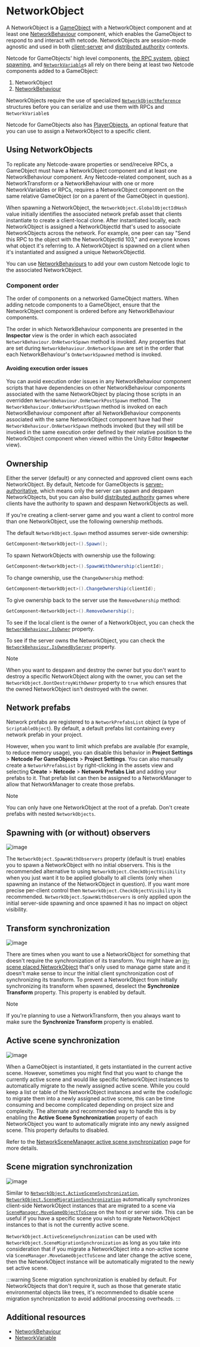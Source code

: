 # NetworkObject

A NetworkObject is a [GameObject](https://docs.unity3d.com/Manual/GameObjects.html) with a NetworkObject component and at least one [NetworkBehaviour](networkbehaviour.md) component, which enables the GameObject to respond to and interact with netcode. NetworkObjects are session-mode agnostic and used in both [client-server](../../terms-concepts/client-server.md) and [distributed authority](../../terms-concepts/distributed-authority.md) contexts.

Netcode for GameObjects' high level components, [the RPC system](../../advanced-topics/messaging-system.md), [object spawning](../../basics/object-spawning.md), and [`NetworkVariable`](../../basics/networkvariable.md)s all rely on there being at least two Netcode components added to a GameObject:

  1. NetworkObject
  2. [NetworkBehaviour](networkbehaviour.md)

NetworkObjects require the use of specialized [`NetworkObjectReference`](https://docs.unity3d.com/Packages/com.unity.netcode.gameobjects@latest?subfolder=/api/Unity.Netcode.NetworkObjectReference.html) structures before you can serialize and use them with RPCs and `NetworkVariable`s

Netcode for GameObjects also has [PlayerObjects](playerobjects.md), an optional feature that you can use to assign a NetworkObject to a specific client.

## Using NetworkObjects

To replicate any Netcode-aware properties or send/receive RPCs, a GameObject must have a NetworkObject component and at least one NetworkBehaviour component. Any Netcode-related component, such as a NetworkTransform or a NetworkBehaviour with one or more NetworkVariables or RPCs, requires a NetworkObject component on the same relative GameObject (or on a parent of the GameObject in question).

When spawning a NetworkObject, the `NetworkObject.GlobalObjectIdHash` value initially identifies the associated network prefab asset that clients instantiate to create a client-local clone. After instantiated locally, each NetworkObject is assigned a NetworkObjectId that's used to associate NetworkObjects across the network. For example, one peer can say "Send this RPC to the object with the NetworkObjectId 103," and everyone knows what object it's referring to. A NetworkObject is spawned on a client when it's instantiated and assigned a unique NetworkObjectId.

You can use [NetworkBehaviours](networkbehaviour.md) to add your own custom Netcode logic to the associated NetworkObject.

### Component order

The order of components on a networked GameObject matters. When adding netcode components to a GameObject, ensure that the NetworkObject component is ordered before any NetworkBehaviour components.

The order in which NetworkBehaviour components are presented in the **Inspector** view is the order in which each associated `NetworkBehaviour.OnNetworkSpawn` method is invoked. Any properties that are set during `NetworkBehaviour.OnNetworkSpawn` are set in the order that each NetworkBehaviour's `OnNetworkSpawned` method is invoked.

#### Avoiding execution order issues

You can avoid execution order issues in any NetworkBehaviour component scripts that have dependencies on other NetworkBehaviour components associated with the same NetworkObject by placing those scripts in an overridden `NetworkBehaviour.OnNetworkPostSpawn` method. The `NetworkBehaviour.OnNetworkPostSpawn` method is invoked on each NetworkBehaviour component after all NetworkBehaviour components associated with the same NetworkObject component have had their `NetworkBehaviour.OnNetworkSpawn` methods invoked (but they will still be invoked in the same execution order defined by their relative position to the NetworkObject component when viewed within the Unity Editor **Inspector** view).

## Ownership

Either the server (default) or any connected and approved client owns each NetworkObject. By default, Netcode for GameObjects is [server-authoritative](../../terms-concepts/client-server.md), which means only the server can spawn and despawn NetworkObjects, but you can also build [distributed authority](../../terms-concepts/distributed-authority.md) games where clients have the authority to spawn and despawn NetworkObjects as well.

If you're creating a client-server game and you want a client to control more than one NetworkObject, use the following ownership methods.

The default `NetworkObject.Spawn` method assumes server-side ownership:

```csharp
GetComponent<NetworkObject>().Spawn();
```

To spawn NetworkObjects with ownership use the following:

```csharp
GetComponent<NetworkObject>().SpawnWithOwnership(clientId);
```

To change ownership, use the `ChangeOwnership` method:

```csharp
GetComponent<NetworkObject>().ChangeOwnership(clientId);
```

To give ownership back to the server use the `RemoveOwnership` method:

```csharp
GetComponent<NetworkObject>().RemoveOwnership();
```

To see if the local client is the owner of a NetworkObject, you can check the [`NetworkBehaviour.IsOwner`](https://docs.unity3d.com/Packages/com.unity.netcode.gameobjects@latest?subfolder=/api/Unity.Netcode.NetworkBehaviour.IsOwner.html) property.

To see if the server owns the NetworkObject, you can check the [`NetworkBehaviour.IsOwnedByServer`](https://docs.unity3d.com/Packages/com.unity.netcode.gameobjects@latest?subfolder=/api/Unity.Netcode.NetworkBehaviour.IsOwnedByServer.html) property.

> [!NOTE]
> When you want to despawn and destroy the owner but you don't want to destroy a specific NetworkObject along with the owner, you can set the `NetworkObject.DontDestroyWithOwner` property to `true` which ensures that the owned NetworkObject isn't destroyed with the owner.

## Network prefabs

Network prefabs are registered to a `NetworkPrefabsList` object (a type of `ScriptableObject`). By default, a default prefabs list containing every network prefab in your project.

However, when you want to limit which prefabs are available (for example, to reduce memory usage), you can disable this behavior in **Project Settings** > **Netcode For GameObjects** > **Project Settings**. You can also manually create a `NetworkPrefabsList` by right-clicking in the assets view and selecting **Create** > **Netcode** > **Network Prefabs List** and adding your prefabs to it. That prefab list can then be assigned to a NetworkManager to allow that NetworkManager to create those prefabs.

> [!NOTE]
> You can only have one NetworkObject at the root of a prefab. Don't create prefabs with nested `NetworkObjects`.

## Spawning with (or without) observers

![image](../../images/SpawnWithObservers.png)

The `NetworkObject.SpawnWithObservers` property (default is true) enables you to spawn a NetworkObject with no initial observers. This is the recommended alternative to using `NetworkObject.CheckObjectVisibility` when you just want it to be applied globally to all clients (only when spawning an instance of the NetworkObject in question). If you want more precise per-client control then `NetworkObject.CheckObjectVisibility` is recommended. `NetworkObject.SpawnWithObservers` is only applied upon the initial server-side spawning and once spawned it has no impact on object visibility.

## Transform synchronization

![image](../../images/NetworkObject-TransformSynchronization.png)

There are times when you want to use a NetworkObject for something that doesn't require the synchronization of its transform. You might have an [in-scene placed NetworkObject](../../basics/scenemanagement/inscene-placed-networkobjects.md) that's only used to manage game state and it doesn't make sense to incur the initial client synchronization cost of synchronizing its transform. To prevent a NetworkObject from initially synchronizing its transform when spawned, deselect the **Synchronize Transform** property. This property is enabled by default.

> [!NOTE]
> If you're planning to use a NetworkTransform, then you always want to make sure the **Synchronize Transform** property is enabled.

## Active scene synchronization

![image](../../images/ActiveSceneMigration.png)

When a GameObject is instantiated, it gets instantiated in the current active scene. However, sometimes you might find that you want to change the currently active scene and would like specific NetworkObject instances to automatically migrate to the newly assigned active scene. While you could keep a list or table of the NetworkObject instances and write the code/logic to migrate them into a newly assigned active scene, this can be time consuming and become complicated depending on project size and complexity. The alternate and recommended way to handle this is by enabling the **Active Scene Synchronization** property of each NetworkObject you want to automatically migrate into any newly assigned scene. This property defaults to disabled.

Refer to the [NetworkSceneManager active scene synchronization](../../basics/scenemanagement/using-networkscenemanager.md#active-scene-synchronization) page for more details.

## Scene migration synchronization

![image](../../images/SceneMigrationSynchronization.png)

Similar to [`NetworkObject.ActiveSceneSynchronization`](#active-scene-synchronization), [`NetworkObject.SceneMigrationSynchronization`](https://docs.unity3d.com/Packages/com.unity.netcode.gameobjects@latest?subfolder=/api/Unity.Netcode.NetworkObject.html#Unity_Netcode_NetworkObject_SceneMigrationSynchronization) automatically synchronizes client-side NetworkObject instances that are migrated to a scene via [`SceneManager.MoveGameObjectToScene`](https://docs.unity3d.com/ScriptReference/SceneManagement.SceneManager.MoveGameObjectToScene.html) on the host or server side. This can be useful if you have a specific scene you wish to migrate NetworkObject instances to that is not the currently active scene.

`NetworkObject.ActiveSceneSynchronization` can be used with `NetworkObject.SceneMigrationSynchronization` as long as you take into consideration that if you migrate a NetworkObject into a non-active scene via `SceneManager.MoveGameObjectToScene` and later change the active scene, then the NetworkObject instance will be automatically migrated to the newly set active scene.

:::warning
Scene migration synchronization is enabled by default. For NetworkObjects that don't require it, such as those that generate static environmental objects like trees, it's recommended to disable scene migration synchronization to avoid additional processing overheads.
:::

## Additional resources

- [NetworkBehaviour](networkbehaviour.md)
- [NetworkVariable](../../basics/networkvariable.md)
